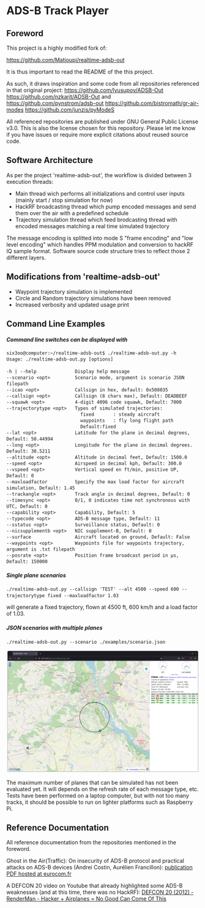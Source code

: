 # ADS-B Track Player

## Foreword

This project is a highly modified fork of:

https://github.com/Matioupi/realtime-adsb-out

It is thus important to read the README of the this project.

As such, it draws inspiration and some code from all repositories referenced in that original project:
    https://github.com/lyusupov/ADSB-Out
    https://github.com/nzkarit/ADSB-Out and https://github.com/pynstrom/adsb-out
    https://github.com/bistromath/gr-air-modes
    https://github.com/junzis/pyModeS

All referenced repositories are published under GNU General Public License v3.0. This is also the license chosen for this repository.
Please let me know if you have issues or require more explicit citations about reused source code.

## Software Architecture

As per the project 'realtime-adsb-out', the workflow is divided between 3 execution threads:

- Main thread wich performs all initializations and control user inputs (mainly start / stop simulation for now)
- HackRF broadcasting thread which pump encoded messages and send them over the air with a predefined schedule
- Trajectory simulation thread which feed brodcasting thread with encoded messages matching a real time simulated trajectory

The message encoding is splitted into mode S "frame encoding" and "low level encoding" which handles PPM modulation and conversion to hackRF IQ sample format. Software source code structure tries to reflect those 2 different layers.

## Modifications from 'realtime-adsb-out'

- Waypoint trajectory simulation is implemented
- Circle and Random trajectory simulations have been removed
- Increased verbosity and updated usage print

## Command Line Examples

#### *Command line switches can be displayed with*  

```
six3oo@computer:~/realtime-adsb-out$ ./realtime-adsb-out.py -h
Usage: ./realtime-adsb-out.py [options]

-h | --help              Display help message
--scenario <opt>         Scenario mode, argument is scenario JSON filepath
--icao <opt>             Callsign in hex, default: 0x508035
--callsign <opt>         Callsign (8 chars max), Default: DEADBEEF
--squawk <opt>           4-digit 4096 code squawk, Default: 7000
--trajectorytype <opt>   Types of simulated trajectories:
                           fixed       : steady aircraft
                           waypoints   : fly long flight path
                           Default:fixed
--lat <opt>              Latitude for the plane in decimal degrees, Default: 50.44994
--long <opt>             Longitude for the plane in decimal degrees. Default: 30.5211
--altitude <opt>         Altitude in decimal feet, Default: 1500.0
--speed <opt>            Airspeed in decimal kph, Default: 300.0
--vspeed <opt>           Vertical speed en ft/min, positive UP, Default: 0
--maxloadfactor          Specify the max load factor for aircraft simulation, Default: 1.45
--trackangle <opt>       Track angle in decimal degrees, Default: 0
--timesync <opt>         0/1, 0 indicates time not synchronous with UTC, Default: 0
--capability <opt>       Capability, Default: 5
--typecode <opt>         ADS-B message type, Default: 11
--sstatus <opt>          Surveillance status, Default: 0
--nicsupplementb <opt>   NIC supplement-B, Default: 0
--surface                Aircraft located on ground, Default: False
--waypoints <opt>        Waypoints file for waypoints trajectory, argument is .txt filepath
--posrate <opt>          Position frame broadcast period in µs, Default: 150000

```

#### *Single plane scenarios*  

`./realtime-adsb-out.py --callsign 'TEST' --alt 4500 --speed 600 --trajectorytype fixed --maxloadfactor 1.03`

will generate a fixed trajectory, flown at 4500 ft, 600 km/h and a load factor of 1.03.

#### *JSON scenarios with multiple planes*  

`./realtime-adsb-out.py --scenario ./examples/scenario.json`  
  
![4 planes scenario example](./images/adsb-out-scenario3.png "4 planes scenario example")

The maximum number of planes that can be simulated has not been evaluated yet. It will depends on the refresh rate of each message type, etc.
Tests have been performed on a laptop computer, but with not too many tracks, it should be possible to run on lighter platforms such as Raspberry Pi.  

## Reference Documentation

All reference documentation from the repositories mentioned in the foreword.
  
Ghost in the Air(Traffic): On insecurity of ADS-B protocol and practical attacks on ADS-B devices (Andrei Costin, Aurélien Francillon):
[publication PDF hosted at eurocom.fr](https://www.s3.eurecom.fr/docs/bh12us_costin.pdf)

A DEFCON 20 video on Youtube that already highlighted some ADS-B weaknesses (and at this time, there was no HackRF):
[DEFCON 20 (2012) - RenderMan - Hacker + Airplanes = No Good Can Come Of This](https://www.youtube.com/watch?v=mY2uiLfXmaI)
